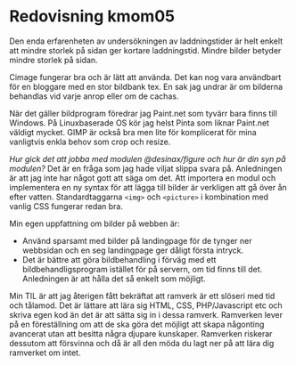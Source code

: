 ---
---
Redovisning kmom05
=========================

Den enda erfarenheten av undersökningen av laddningstider är helt enkelt att
mindre storlek på sidan ger kortare laddningstid. Mindre bilder betyder mindre
storlek på sidan.

Cimage fungerar bra och är lätt att använda. Det kan nog vara användbart för
en bloggare med en stor bildbank tex. En sak jag undrar är om bilderna behandlas
vid varje anrop eller om de cachas.

När det gäller bildprogram föredrar jag Paint.net som tyvärr bara finns till
Windows. På Linuxbaserade OS kör jag helst Pinta som liknar Paint.net väldigt
mycket. GIMP är också bra men lite för komplicerat för mina vanligtvis enkla
behov som crop och resize.

*Hur gick det att jobba med modulen @desinax/figure och hur är din syn på modulen?*
Det är en fråga som jag hade viljat slippa svara på.
Anledningen är att jag inte har något gott att säga om det.
Att importera en modul och implementera en ny syntax för att lägga till bilder
är verkligen att gå över ån efter vatten.
Standardtaggarna `<img>` och `<picture>` i kombination med vanlig CSS fungerar
redan bra.

Min egen uppfattning om bilder på webben är:

* Använd sparsamt med bilder på landingpage för de tynger ner webbsidan och en
seg landingpage ger dåligt första intryck.
* Det är bättre att göra bildbehandling i förväg med ett bildbehandligsprogram
istället för på servern, om tid finns till det. Anledningen är att hålla det så
enkelt som möjligt.

Min TIL är att jag återigen fått bekräftat att ramverk är ett slöseri med tid
och tålamod.
Det är lättare att lära sig HTML, CSS, PHP/Javascript etc och skriva egen kod
än det är att sätta sig in i dessa ramverk.
Ramverken lever på en föreställning om att de ska göra det möjligt att skapa
någonting avancerat utan att besitta några djupare kunskaper.
Ramverken riskerar dessutom att försvinna och då är all den möda du lagt ner
på att lära dig ramverket om intet.
